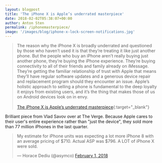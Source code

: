 ```yaml
---
layout: blogpost
title: 'The iPhone X is Apple’s underrated masterpiece'
date: 2018-02-02T05:38:07+00:00
author: Anton Sten
permalink: /iphonemasterpiece/
image: '/images/blog/iphone-x-lock-screen-notifications.jpg'
---
```


>The reason why the iPhone X is broadly underrated and questioned by those who haven’t used it is that they’re treating it like just another phone. But the people who buy an iPhone aren’t really buying just another phone, they’re buying the iPhone experience. They’re buying connectivity to all of their friends and family already on iMessage. They’re getting the familiar relationship of trust with Apple that means they’ll have regular software updates and a generous device repair and replacement program should they encounter an issue. Apple’s holistic approach to selling a phone is fundamental to the deep loyalty it enjoys from existing users, and it’s the thing that makes those of us on Android devices look on in envy.
<br /><br />
[The iPhone X is Apple’s underrated masterpiece](https://www.theverge.com/2018/2/1/16957594/iphone-x-apple-quarterly-report-review){:target="_blank"}

Brilliant piece from Vlad Savov over at The Verge. Because Apple cares to their user's entire experience rather than "just the device", they sold more than 77 million iPhones in the last quarter. 

<blockquote class="twitter-tweet" data-lang="en"><p lang="en" dir="ltr">My estimate for iPhone units was expecting a lot more iPhone 8 with an average pricing of $710. Actual ASP was $796. A LOT of iPhone X were sold.</p>&mdash; Horace Dediu (@asymco) <a href="https://twitter.com/asymco/status/959179151004618752?ref_src=twsrc%5Etfw">February 1, 2018</a></blockquote> <script async src="https://platform.twitter.com/widgets.js" charset="utf-8"></script> 

